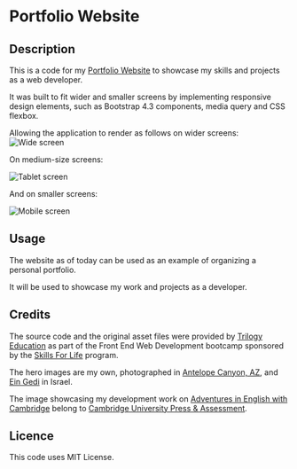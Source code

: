 
# Portfolio Website

## Description

This is a code for my [Portfolio Website](https://maijako.github.io/bootstrap-portfolio) to showcase my skills and projects as a web developer.

It was built to fit wider and smaller screens by implementing responsive design elements, such as Bootstrap 4.3 components, media query and CSS flexbox.

Allowing the application to render as follows on wider screens:
![Wide screen](...)

On medium-size screens:

![Tablet screen](...)

And on smaller screens:

![Mobile screen](...)


## Usage

The website as of today can be used as an example of organizing a personal portfolio.

It will be used to showcase my work and projects as a developer. 



## Credits

The source code and the original asset files were provided by [Trilogy Education](https://2u.com/) as part of the Front End Web Development bootcamp sponsored by the [Skills For Life](https://skillsforlife.edx.org/) program.

The hero images are my own, photographed in [Antelope Canyon, AZ](https://www.antelopecanyon.com/), and [Ein Gedi](https://en.wikipedia.org/wiki/Ein_Gedi) in Israel.

The image showcasing my development work on [Adventures in English with Cambridge](https://education.minecraft.net/en-us/lessons/english-adventures) belong to [Cambridge University Press & Assessment](https://www.cambridge.org/).


## Licence

This code uses MIT License.

